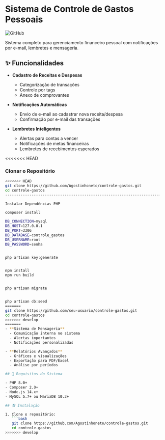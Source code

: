 # Sistema de Controle de Gastos Pessoais

![GitHub](https://img.shields.io/github/license/seu-usuario/controle-gastos)

Sistema completo para gerenciamento financeiro pessoal com notificações por e-mail, lembretes e mensageria.

## ✨ Funcionalidades

- **Cadastro de Receitas e Despesas**
  - Categorização de transações
  - Controle por tags
  - Anexo de comprovantes

- **Notificações Automáticas**
  - Envio de e-mail ao cadastrar nova receita/despesa
  - Confirmação por e-mail das transações

- **Lembretes Inteligentes**
  - Alertas para contas a vencer
  - Notificações de metas financeiras
  - Lembretes de recebimentos esperados

<<<<<<< HEAD
### Clonar o Repositório
```bash
<<<<<<< HEAD
git clone https://github.com/Agostinhoneto/controle-gastos.git
cd controle-gastos
----------------------------------------------------------------------------------------

Instalar Dependências PHP

composer install

DB_CONNECTION=mysql
DB_HOST=127.0.0.1
DB_PORT=3306
DB_DATABASE=controle_gastos
DB_USERNAME=root
DB_PASSWORD=senha


php artisan key:generate


npm install
npm run build


php artisan migrate


php artisan db:seed
=======
git clone https://github.com/seu-usuario/controle-gastos.git
cd controle-gastos
>>>>>>> develop
=======
- **Sistema de Mensageria**
  - Comunicação interna no sistema
  - Alertas importantes
  - Notificações personalizadas

- **Relatórios Avançados**
  - Gráficos e visualizações
  - Exportação para PDF/Excel
  - Análise por períodos

## 🚀 Requisitos do Sistema

- PHP 8.0+
- Composer 2.0+
- Node.js 14.x+
- MySQL 5.7+ ou MariaDB 10.3+

## 🛠️ Instalação

1. Clone o repositório:
   ```bash
   git clone https://github.com/Agostinhoneto/controle-gastos.git
   cd controle-gastos
>>>>>>> develop
